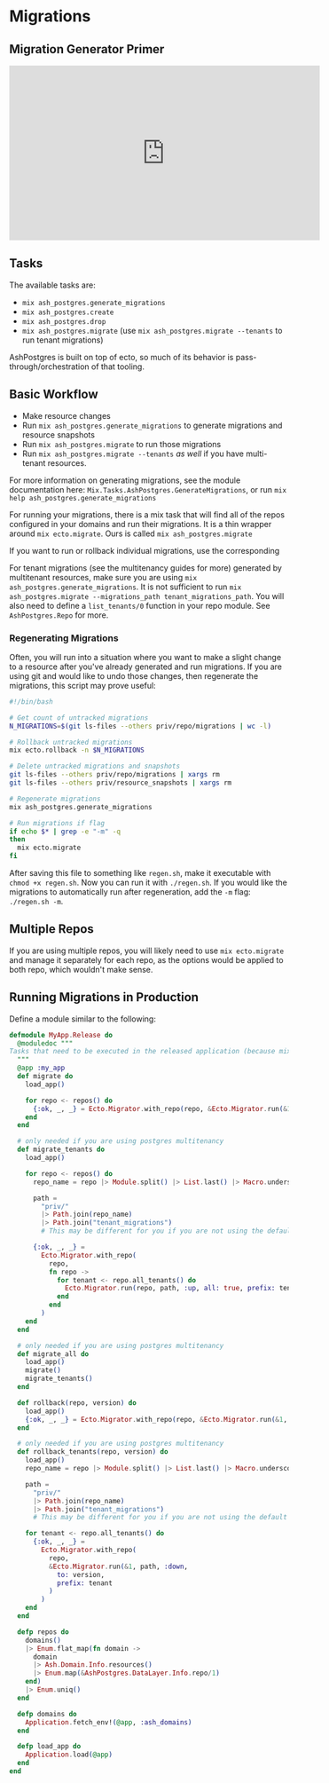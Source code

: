 # Migrations

## Migration Generator Primer

<iframe width="560" height="315" src="https://www.youtube.com/embed/GtsL_lIis4Q?si=5G6-5ckzBEzL4zko" title="YouTube video player" frameborder="0" allow="accelerometer; autoplay; clipboard-write; encrypted-media; gyroscope; picture-in-picture; web-share" allowfullscreen></iframe>

## Tasks

The available tasks are:

- `mix ash_postgres.generate_migrations`
- `mix ash_postgres.create`
- `mix ash_postgres.drop`
- `mix ash_postgres.migrate` (use `mix ash_postgres.migrate --tenants` to run tenant migrations)

AshPostgres is built on top of ecto, so much of its behavior is pass-through/orchestration of that tooling.

## Basic Workflow

- Make resource changes
- Run `mix ash_postgres.generate_migrations` to generate migrations and resource snapshots
- Run `mix ash_postgres.migrate` to run those migrations
- Run `mix ash_postgres.migrate --tenants` _as well_ if you have multi-tenant resources.

For more information on generating migrations, see the module documentation here:
`Mix.Tasks.AshPostgres.GenerateMigrations`, or run `mix help ash_postgres.generate_migrations`

For running your migrations, there is a mix task that will find all of the repos configured in your domains and run their
migrations. It is a thin wrapper around `mix ecto.migrate`. Ours is called `mix ash_postgres.migrate`

If you want to run or rollback individual migrations, use the corresponding

For tenant migrations (see the multitenancy guides for more) generated by multitenant resources, make sure you are using
`mix ash_postgres.generate_migrations`. It is not sufficient to run `mix ash_postgres.migrate --migrations_path tenant_migrations_path`. You will also need to define a `list_tenants/0` function in your repo module. See `AshPostgres.Repo` for more.

### Regenerating Migrations

Often, you will run into a situation where you want to make a slight change to a resource after you've already generated and run migrations. If you are using git and would like to undo those changes, then regenerate the migrations, this script may prove useful:

```bash
#!/bin/bash

# Get count of untracked migrations
N_MIGRATIONS=$(git ls-files --others priv/repo/migrations | wc -l)

# Rollback untracked migrations
mix ecto.rollback -n $N_MIGRATIONS

# Delete untracked migrations and snapshots
git ls-files --others priv/repo/migrations | xargs rm
git ls-files --others priv/resource_snapshots | xargs rm

# Regenerate migrations
mix ash_postgres.generate_migrations

# Run migrations if flag
if echo $* | grep -e "-m" -q
then
  mix ecto.migrate
fi
```

After saving this file to something like `regen.sh`, make it executable with `chmod +x regen.sh`. Now you can run it with `./regen.sh`. If you would like the migrations to automatically run after regeneration, add the `-m` flag: `./regen.sh -m`.

## Multiple Repos

If you are using multiple repos, you will likely need to use `mix ecto.migrate` and manage it separately for each repo, as the options would
be applied to both repo, which wouldn't make sense.

## Running Migrations in Production

Define a module similar to the following:

```elixir
defmodule MyApp.Release do
  @moduledoc """
Tasks that need to be executed in the released application (because mix is not present in releases).
  """
  @app :my_app
  def migrate do
    load_app()

    for repo <- repos() do
      {:ok, _, _} = Ecto.Migrator.with_repo(repo, &Ecto.Migrator.run(&1, :up, all: true))
    end
  end

  # only needed if you are using postgres multitenancy
  def migrate_tenants do
    load_app()

    for repo <- repos() do
      repo_name = repo |> Module.split() |> List.last() |> Macro.underscore()

      path =
        "priv/"
        |> Path.join(repo_name)
        |> Path.join("tenant_migrations")
        # This may be different for you if you are not using the default tenant migrations

      {:ok, _, _} =
        Ecto.Migrator.with_repo(
          repo,
          fn repo ->
            for tenant <- repo.all_tenants() do
              Ecto.Migrator.run(repo, path, :up, all: true, prefix: tenant)
            end
          end
        )
    end
  end

  # only needed if you are using postgres multitenancy
  def migrate_all do
    load_app()
    migrate()
    migrate_tenants()
  end

  def rollback(repo, version) do
    load_app()
    {:ok, _, _} = Ecto.Migrator.with_repo(repo, &Ecto.Migrator.run(&1, :down, to: version))
  end

  # only needed if you are using postgres multitenancy
  def rollback_tenants(repo, version) do
    load_app()
    repo_name = repo |> Module.split() |> List.last() |> Macro.underscore()

    path =
      "priv/"
      |> Path.join(repo_name)
      |> Path.join("tenant_migrations")
      # This may be different for you if you are not using the default tenant migrations

    for tenant <- repo.all_tenants() do
      {:ok, _, _} =
        Ecto.Migrator.with_repo(
          repo,
          &Ecto.Migrator.run(&1, path, :down,
            to: version,
            prefix: tenant
          )
        )
    end
  end

  defp repos do
    domains()
    |> Enum.flat_map(fn domain ->
      domain
      |> Ash.Domain.Info.resources()
      |> Enum.map(&AshPostgres.DataLayer.Info.repo/1)
    end)
    |> Enum.uniq()
  end

  defp domains do
    Application.fetch_env!(@app, :ash_domains)
  end

  defp load_app do
    Application.load(@app)
  end
end
```
